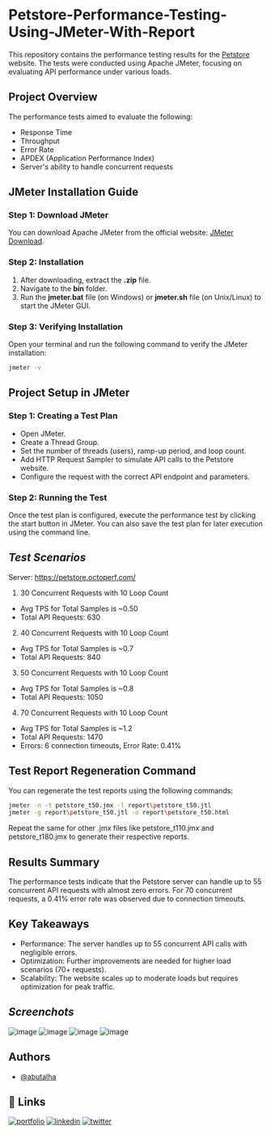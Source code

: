 # Petstore-Performance-Testing-Using-JMeter-With-Report

This repository contains the performance testing results for the [Petstore](https://petstore.octoperf.com/) website. The tests were conducted using Apache JMeter, focusing on evaluating API performance under various loads.

## Project Overview

The performance tests aimed to evaluate the following:
- Response Time
- Throughput
- Error Rate
- APDEX (Application Performance Index)
- Server's ability to handle concurrent requests

## JMeter Installation Guide

### Step 1: Download JMeter
You can download Apache JMeter from the official website: [JMeter Download](https://jmeter.apache.org/download_jmeter.cgi).

### Step 2: Installation
1. After downloading, extract the **.zip** file.
2. Navigate to the **bin** folder.
3. Run the **jmeter.bat** file (on Windows) or **jmeter.sh** file (on Unix/Linux) to start the JMeter GUI.

### Step 3: Verifying Installation
Open your terminal and run the following command to verify the JMeter installation:
```bash
jmeter -v
```
## Project Setup in JMeter
### Step 1: Creating a Test Plan
- Open JMeter.
- Create a Thread Group.
- Set the number of threads (users), ramp-up period, and loop count.
- Add HTTP Request Sampler to simulate API calls to the Petstore website.
- Configure the request with the correct API endpoint and parameters.

### Step 2: Running the Test
Once the test plan is configured, execute the performance test by clicking the start button in JMeter. You can also save the test plan for later execution using the command line.

## _Test Scenarios_
Server: https://petstore.octoperf.com/

1. 30 Concurrent Requests with 10 Loop Count
- Avg TPS for Total Samples is ~0.50
- Total API Requests: 630

2. 40 Concurrent Requests with 10 Loop Count
- Avg TPS for Total Samples is ~0.7
- Total API Requests: 840

3. 50 Concurrent Requests with 10 Loop Count
- Avg TPS for Total Samples is ~0.8
- Total API Requests: 1050

4. 70 Concurrent Requests with 10 Loop Count
- Avg TPS for Total Samples is ~1.2
- Total API Requests: 1470
- Errors: 6 connection timeouts, Error Rate: 0.41%

## Test Report Regeneration Command
You can regenerate the test reports using the following commands:
```bash
jmeter -n -t petstore_t50.jmx -l report\petstore_t50.jtl
jmeter -g report\petstore_t50.jtl -o report\petstore_t50.html
```

Repeat the same for other .jmx files like petstore_t110.jmx and petstore_t180.jmx to generate their respective reports.

## Results Summary
The performance tests indicate that the Petstore server can handle up to 55 concurrent API requests with almost zero errors. For 70 concurrent requests, a 0.41% error rate was observed due to connection timeouts.

## Key Takeaways
- Performance: The server handles up to 55 concurrent API calls with negligible errors.
- Optimization: Further improvements are needed for higher load scenarios (70+ requests).
- Scalability: The website scales up to moderate loads but requires optimization for peak traffic.
  
## _Screenchots_ 
![image](https://github.com/user-attachments/assets/be6089ad-ce8b-4907-a0d8-e3dd77f5dc69)
![image](https://github.com/user-attachments/assets/6634260c-5ed6-4c96-a791-9943e0eec67f)
![image](https://github.com/user-attachments/assets/7014806e-2f58-4fec-bbec-79b134199c57)
![image](https://github.com/user-attachments/assets/13c758e5-63f9-4232-8916-0316b89e0ad1)


## Authors

- [@abutalha](https://github.com/md-abutalha)


## 🔗 Links
[![portfolio](https://img.shields.io/badge/my_portfolio-000?style=for-the-badge&logo=ko-fi&logoColor=white)](https://github.com/md-abutalha)
[![linkedin](https://img.shields.io/badge/linkedin-0A66C2?style=for-the-badge&logo=linkedin&logoColor=white)](https://www.linkedin.com/in/abu-talha1/)
[![twitter](https://img.shields.io/badge/twitter-1DA1F2?style=for-the-badge&logo=twitter&logoColor=white)](https://x.com/abu_talha0x)







